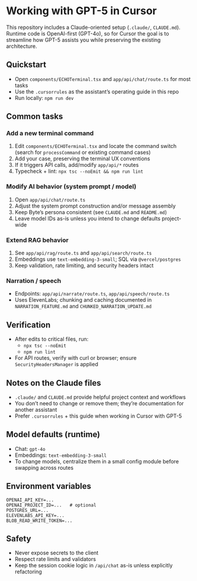 # Working with GPT-5 in Cursor

This repository includes a Claude-oriented setup (`.claude/`, `CLAUDE.md`). Runtime code is OpenAI-first (GPT-4o), so for Cursor the goal is to streamline how GPT-5 assists you while preserving the existing architecture.

## Quickstart
- Open `components/ECHOTerminal.tsx` and `app/api/chat/route.ts` for most tasks
- Use the `.cursorrules` as the assistant’s operating guide in this repo
- Run locally: `npm run dev`

## Common tasks

### Add a new terminal command
1. Edit `components/ECHOTerminal.tsx` and locate the command switch (search for `processCommand` or existing command cases)
2. Add your case, preserving the terminal UX conventions
3. If it triggers API calls, add/modify `app/api/*` routes
4. Typecheck + lint: `npx tsc --noEmit && npm run lint`

### Modify AI behavior (system prompt / model)
1. Open `app/api/chat/route.ts`
2. Adjust the system prompt construction and/or message assembly
3. Keep Byte’s persona consistent (see `CLAUDE.md` and `README.md`)
4. Leave model IDs as-is unless you intend to change defaults project-wide

### Extend RAG behavior
1. See `app/api/rag/route.ts` and `app/api/search/route.ts`
2. Embeddings use `text-embedding-3-small`; SQL via `@vercel/postgres`
3. Keep validation, rate limiting, and security headers intact

### Narration / speech
- Endpoints: `app/api/narrate/route.ts`, `app/api/speech/route.ts`
- Uses ElevenLabs; chunking and caching documented in `NARRATION_FEATURE.md` and `CHUNKED_NARRATION_UPDATE.md`

## Verification
- After edits to critical files, run:
  - `npx tsc --noEmit`
  - `npm run lint`
- For API routes, verify with curl or browser; ensure `SecurityHeadersManager` is applied

## Notes on the Claude files
- `.claude/` and `CLAUDE.md` provide helpful project context and workflows
- You don’t need to change or remove them; they’re documentation for another assistant
- Prefer `.cursorrules` + this guide when working in Cursor with GPT-5

## Model defaults (runtime)
- Chat: `gpt-4o`
- Embeddings: `text-embedding-3-small`
- To change models, centralize them in a small config module before swapping across routes

## Environment variables
```
OPENAI_API_KEY=...
OPENAI_PROJECT_ID=...   # optional
POSTGRES_URL=...
ELEVENLABS_API_KEY=...
BLOB_READ_WRITE_TOKEN=...
```

## Safety
- Never expose secrets to the client
- Respect rate limits and validators
- Keep the session cookie logic in `/api/chat` as-is unless explicitly refactoring 